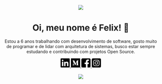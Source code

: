 <div align="center">
  <img src="https://i.imgur.com/8MupZHY.gif" width="400px" />
  <br>

  # Oi, meu nome é Felix! 👋

  Estou a 6 anos trabalhando com desenvolvimento de software, gosto muito de programar e de lidar com arquitetura de sistemas, busco estar sempre estudando e contribuindo com projetos Open Source.

  <a href="https://www.linkedin.com/in/felixgilioli/" target="_blank">
    <img src="img/linkedin.png" width="30">
  </a>
  
  <a href="https://medium.com/@felixgilioli" target="_blank">
    <img src="img/medium.png" width="30">
  </a>
  
  <a href="https://www.facebook.com/profile.php?id=100006089171633" target="_blank">
    <img src="img/facebook.png" width="30">
  </a>
  
  <a href="https://www.instagram.com/felixgilioli/" target="_blank">
    <img src="img/instagram.png" width="30">
  </a>

  <br>
  <br>
  
  <img align="center" src="https://github-readme-stats.vercel.app/api?username=felixgilioli&show_icons=true">
  
</div>


 
